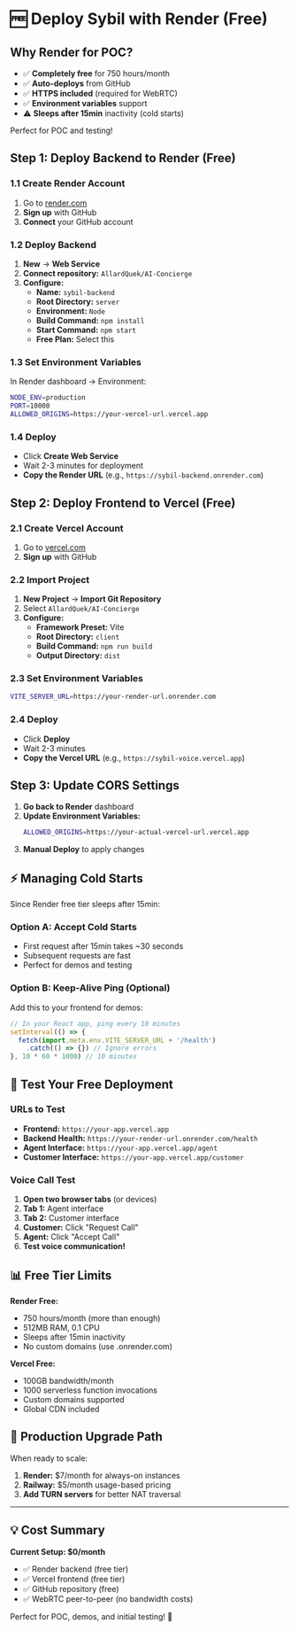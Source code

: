 # 🆓 Deploy Sybil with Render (Free)

## Why Render for POC?

- ✅ **Completely free** for 750 hours/month  
- ✅ **Auto-deploys** from GitHub
- ✅ **HTTPS included** (required for WebRTC)
- ✅ **Environment variables** support
- ⚠️ **Sleeps after 15min** inactivity (cold starts)

Perfect for POC and testing!

## Step 1: Deploy Backend to Render (Free)

### 1.1 Create Render Account
1. Go to [render.com](https://render.com)
2. **Sign up** with GitHub
3. **Connect** your GitHub account

### 1.2 Deploy Backend
1. **New** → **Web Service**
2. **Connect repository:** `AllardQuek/AI-Concierge`
3. **Configure:**
   - **Name:** `sybil-backend`
   - **Root Directory:** `server`
   - **Environment:** `Node`
   - **Build Command:** `npm install`
   - **Start Command:** `npm start`
   - **Free Plan:** Select this

### 1.3 Set Environment Variables
In Render dashboard → Environment:

```bash
NODE_ENV=production
PORT=10000
ALLOWED_ORIGINS=https://your-vercel-url.vercel.app
```

### 1.4 Deploy
- Click **Create Web Service**
- Wait 2-3 minutes for deployment
- **Copy the Render URL** (e.g., `https://sybil-backend.onrender.com`)

## Step 2: Deploy Frontend to Vercel (Free)

### 2.1 Create Vercel Account
1. Go to [vercel.com](https://vercel.com)
2. **Sign up** with GitHub

### 2.2 Import Project
1. **New Project** → **Import Git Repository**
2. Select `AllardQuek/AI-Concierge`
3. **Configure:**
   - **Framework Preset:** Vite
   - **Root Directory:** `client`
   - **Build Command:** `npm run build`
   - **Output Directory:** `dist`

### 2.3 Set Environment Variables
```bash
VITE_SERVER_URL=https://your-render-url.onrender.com
```

### 2.4 Deploy
- Click **Deploy**
- Wait 2-3 minutes
- **Copy the Vercel URL** (e.g., `https://sybil-voice.vercel.app`)

## Step 3: Update CORS Settings

1. **Go back to Render** dashboard
2. **Update Environment Variables:**
   ```bash
   ALLOWED_ORIGINS=https://your-actual-vercel-url.vercel.app
   ```
3. **Manual Deploy** to apply changes

## ⚡ Managing Cold Starts

Since Render free tier sleeps after 15min:

### Option A: Accept Cold Starts
- First request after 15min takes ~30 seconds
- Subsequent requests are fast
- Perfect for demos and testing

### Option B: Keep-Alive Ping (Optional)
Add this to your frontend for demos:

```javascript
// In your React app, ping every 10 minutes
setInterval(() => {
  fetch(import.meta.env.VITE_SERVER_URL + '/health')
    .catch(() => {}) // Ignore errors
}, 10 * 60 * 1000) // 10 minutes
```

## 🧪 Test Your Free Deployment

### URLs to Test
- **Frontend:** `https://your-app.vercel.app`
- **Backend Health:** `https://your-render-url.onrender.com/health`
- **Agent Interface:** `https://your-app.vercel.app/agent`
- **Customer Interface:** `https://your-app.vercel.app/customer`

### Voice Call Test
1. **Open two browser tabs** (or devices)
2. **Tab 1:** Agent interface
3. **Tab 2:** Customer interface  
4. **Customer:** Click "Request Call"
5. **Agent:** Click "Accept Call"
6. **Test voice communication!**

## 📊 Free Tier Limits

**Render Free:**
- 750 hours/month (more than enough)
- 512MB RAM, 0.1 CPU
- Sleeps after 15min inactivity
- No custom domains (use .onrender.com)

**Vercel Free:**
- 100GB bandwidth/month
- 1000 serverless function invocations
- Custom domains supported
- Global CDN included

## 🚀 Production Upgrade Path

When ready to scale:
1. **Render:** $7/month for always-on instances
2. **Railway:** $5/month usage-based pricing
3. **Add TURN servers** for better NAT traversal

---

## 💡 Cost Summary

**Current Setup: $0/month**
- ✅ Render backend (free tier)
- ✅ Vercel frontend (free tier)
- ✅ GitHub repository (free)
- ✅ WebRTC peer-to-peer (no bandwidth costs)

Perfect for POC, demos, and initial testing! 🎉
